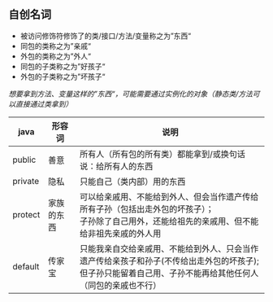 ## 自创名词
* 被访问修饰符修饰了的类/接口/方法/变量称之为”东西“
* 同包的类称之为”亲戚“
* 外包的类称之为”外人“
* 同包的子类称之为”好孩子“
* 外包的子类称之为”坏孩子“

*想要拿到方法、变量这样的”东西“，可能需要通过实例化的对象（静态类/方法可以直接通过类拿到）*


| java    | 形容词     | 说明                                                         |
| ------- | ---------- | ------------------------------------------------------------ |
| public  | 善意       | 所有人（所有包的所有类）都能拿到/或换句话说：给所有人的东西  |
| private | 隐私       | 只能自己（类内部）用的东西                                   |
| protect | 家族的东西 | 可以给亲戚用、不能给到外人、但会当作遗产传给所有子孙（包括出走外包的坏孩子）；<br />子孙除了自己用外，还能给祖先的亲戚用、但不能给非祖先亲戚的外人用 |
| default | 传家宝       | 只能我亲自交给亲戚用、不能给到外人、只会当作遗产传给亲孩子和孙子(不传给出走外包的坏孩子);<br />但子孙只能留着自己用、子孙不能再给其他任何人（同包的亲戚也不行） |